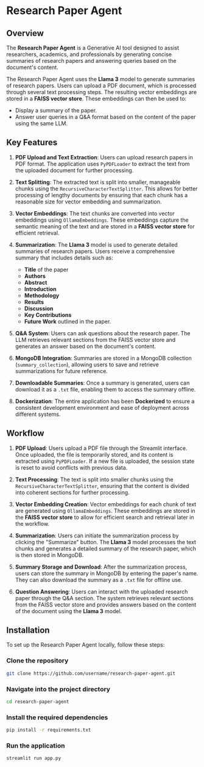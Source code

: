 # Research Paper Agent

## Overview
The **Research Paper Agent** is a Generative AI tool designed to assist researchers, academics, and professionals by generating concise summaries of research papers and answering queries based on the document's content. 

The Research Paper Agent uses the **Llama 3** model to generate summaries of research papers. Users can upload a PDF document, which is processed through several text processing steps. The resulting vector embeddings are stored in a **FAISS vector store**. These embeddings can then be used to:
- Display a summary of the paper.
- Answer user queries in a Q&A format based on the content of the paper using the same LLM.

## Key Features

1. **PDF Upload and Text Extraction**:
Users can upload research papers in PDF format. The application uses `PyPDFLoader` to extract the text from the uploaded document for further processing.

2. **Text Splitting**:
The extracted text is split into smaller, manageable chunks using the `RecursiveCharacterTextSplitter`. This allows for better processing of lengthy documents by ensuring that each chunk has a reasonable size for vector embedding and summarization.

3. **Vector Embeddings**:
The text chunks are converted into vector embeddings using `OllamaEmbeddings`. These embeddings capture the semantic meaning of the text and are stored in a **FAISS vector store** for efficient retrieval.

4. **Summarization**:
The **Llama 3** model is used to generate detailed summaries of research papers. Users receive a comprehensive summary that includes details such as:
     - **Title** of the paper
     - **Authors**
     - **Abstract**
     - **Introduction**
     - **Methodology**
     - **Results**
     - **Discussion**
     - **Key Contributions**
     - **Future Work** outlined in the paper.

5. **Q&A System**:
Users can ask questions about the research paper. The LLM retrieves relevant sections from the FAISS vector store and generates an answer based on the document's content.

6. **MongoDB Integration**:
Summaries are stored in a MongoDB collection (`summary_collection`), allowing users to save and retrieve summarizations for future reference.

7. **Downloadable Summaries**:
Once a summary is generated, users can download it as a `.txt` file, enabling them to access the summary offline.

8. **Dockerization**:
The entire application has been **Dockerized** to ensure a consistent development environment and ease of deployment across different systems.


## Workflow

1. **PDF Upload**: 
Users upload a PDF file through the Streamlit interface. Once uploaded, the file is temporarily stored, and its content is extracted using `PyPDFLoader`. If a new file is uploaded, the session state is reset to avoid conflicts with previous data.

2. **Text Processing**:
The text is split into smaller chunks using the `RecursiveCharacterTextSplitter`, ensuring that the content is divided into coherent sections for further processing.

3. **Vector Embedding Creation**:
Vector embeddings for each chunk of text are generated using `OllamaEmbeddings`. These embeddings are stored in the **FAISS vector store** to allow for efficient search and retrieval later in the workflow.

4. **Summarization**:
Users can initiate the summarization process by clicking the "Summarize" button. The **Llama 3** model processes the text chunks and generates a detailed summary of the research paper, which is then stored in MongoDB.

5. **Summary Storage and Download**:
After the summarization process, users can store the summary in MongoDB by entering the paper's name. They can also download the summary as a `.txt` file for offline use.

6. **Question Answering**:
Users can interact with the uploaded research paper through the Q&A section. The system retrieves relevant sections from the FAISS vector store and provides answers based on the content of the document using the **Llama 3** model.
## Installation
To set up the Research Paper Agent locally, follow these steps:

### Clone the repository
```bash
git clone https://github.com/username/research-paper-agent.git
```

### Navigate into the project directory
```bash
cd research-paper-agent
```

### Install the required dependencies
```bash
pip install -r requirements.txt
```

### Run the application
```bash
streamlit run app.py
```
    
